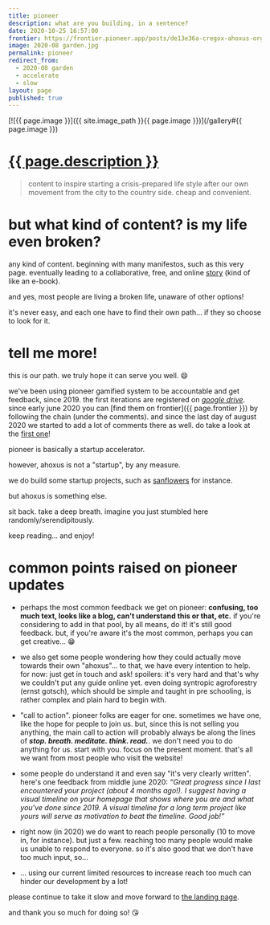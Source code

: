 ```yaml
---
title: pioneer
description: what are you building, in a sentence?
date: 2020-10-25 16:57:00
frontier: https://frontier.pioneer.app/posts/de13e36a-cregox-ahoxus-org-progress-update-october-25th-2020
image: 2020-08 garden.jpg
permalink: pioneer
redirect_from:
  - 2020-08 garden
  - accelerate
  - slow
layout: page
published: true
---
```


[![{{ page.image }}]({{ site.image_path }}{{ page.image }})](/gallery#{{ page.image }})

# [{{ page.description }}](https://frontier.pioneer.app/posts/24e9f43a-what-are-you-building-in-a-sentence)

> content to inspire starting a crisis-prepared life style after our own movement from the city to the country side. cheap and convenient.

# but what kind of content? is my life even broken?

any kind of content. beginning with many manifestos, such as this very page. eventually leading to a collaborative, free, and online [story](/story) (kind of like an e-book).

and yes, most people are living a broken life, unaware of other options!

it's never easy, and each one have to find their own path... if they so choose to look for it.

# tell me more!

this is our path. we truly hope it can serve you well. 😄

we've been using pioneer gamified system to be accountable and get feedback, since 2019. the first iterations are registered on [*google drive*](https://drive.google.com/folderview?id=1T7fdo8RcTgne0HlwyJLbMnqTcf1nRivp). since early june 2020 you can [find them on frontier]({{ page.frontier }}) by following the chain (under the comments). and since the last day of august 2020 we started to add a lot of comments there as well. do take a look at the [first one](/paradise#another-perspective)!

pioneer is basically a startup accelerator.

however, ahoxus is not a "startup", by any measure.

we do build some startup projects, such as [sanflowers](/sanflowers) for instance.

but ahoxus is something else.

sit back. take a deep breath. imagine you just stumbled here randomly/serendipitously.

keep reading... and enjoy!

# common points raised on pioneer updates

- perhaps the most common feedback we get on pioneer: **confusing, too much text, looks like a blog, can't understand this or that, etc.** if you're considering to add in that pool, by all means, do it! it's still good feedback. but, if you're aware it's the most common, perhaps you can get creative... 😁

- we also get some people wondering how they could actually move towards their own "ahoxus"... to that, we have every intention to help. for now: just get in touch and ask! spoilers: it's very hard and that's why we couldn't put any guide online yet. even doing syntropic agroforestry (ernst gotsch), which should be simple and taught in pre schooling, is rather complex and plain hard to begin with.

- "call to action". pioneer folks are eager for one. sometimes we have one, like the hope for people to join us. but, since this is not selling you anything, the main call to action will probably always be along the lines of ***stop. breath. meditate. think. read.***. we don't need you to do anything for us. start with you. focus on the present moment. that's all we want from most people who visit the website!

- some people do understand it and even say "it's very clearly written". here's one feedback from middle june 2020: *“Great progress since I last encountered your project (about 4 months ago!). I suggest having a visual timeline on your homepage that shows where you are and what you've done since 2019. A visual timeline for a long term project like yours will serve as motivation to beat the timeline. Good job!”*

- right now (in 2020) we do want to reach people personally (10 to move in, for instance). but just a few. reaching too many people would make us unable to respond to everyone. so it's also good that we don't have too much input, so...

- ... using our current limited resources to increase reach too much can hinder our development by a lot!

please continue to take it slow and move forward to [the landing page](/).

and thank you so much for doing so! 😘
